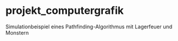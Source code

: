 # projekt_computergrafik
Simulationbeispiel eines Pathfinding-Algorithmus mit Lagerfeuer und Monstern

